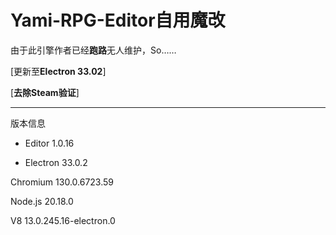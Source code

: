 # Yami-RPG-Editor**自用魔改**

由于此引擎作者已经**跑路**无人维护，So……

[更新至**Electron 33.02**]

[**去除Steam验证**]

------------------------
版本信息

- Editor 1.0.16

- Electron 33.0.2

Chromium 130.0.6723.59

Node.js 20.18.0

V8 13.0.245.16-electron.0
